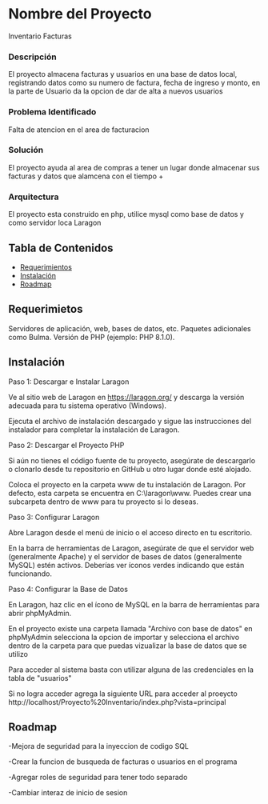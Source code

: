 # Nombre del Proyecto

Inventario Facturas

### Descripción

El proyecto almacena facturas y usuarios en una base de datos local, registrando datos como su numero de factura,
fecha de ingreso y monto, en la parte de Usuario da la opcion de dar de alta a nuevos usuarios 

### Problema Identificado

Falta de atencion en el area de facturacion

### Solución

El proyecto ayuda al area de compras a tener un lugar donde almacenar sus facturas y datos que alamcena con el tiempo +

### Arquitectura

El proyecto esta construido en php, utilice mysql como base de datos y como servidor loca Laragon

## Tabla de Contenidos

- [Requerimientos](#requerimientos)
- [Instalación](#instalación)
- [Roadmap](#roadmap)

## Requerimietos
Servidores de aplicación, web, bases de datos, etc.
Paquetes adicionales como Bulma.
Versión de PHP (ejemplo: PHP 8.1.0).

## Instalación

Paso 1: Descargar e Instalar Laragon

Ve al sitio web de Laragon en https://laragon.org/ y descarga la versión adecuada para tu sistema operativo (Windows).

Ejecuta el archivo de instalación descargado y sigue las instrucciones del instalador para completar la instalación de Laragon.

Paso 2: Descargar el Proyecto PHP

Si aún no tienes el código fuente de tu proyecto, asegúrate de descargarlo o clonarlo desde tu repositorio en GitHub u otro lugar donde esté alojado.

Coloca el proyecto en la carpeta www de tu instalación de Laragon. Por defecto, esta carpeta se encuentra en C:\laragon\www. Puedes crear una subcarpeta dentro de www para tu proyecto si lo deseas.

Paso 3: Configurar Laragon

Abre Laragon desde el menú de inicio o el acceso directo en tu escritorio.

En la barra de herramientas de Laragon, asegúrate de que el servidor web (generalmente Apache) y el servidor de bases de datos (generalmente MySQL) estén activos. Deberías ver íconos verdes indicando que están funcionando.

Paso 4: Configurar la Base de Datos 

En Laragon, haz clic en el ícono de MySQL en la barra de herramientas para abrir phpMyAdmin.

En el proyecto existe una carpeta llamada "Archivo con base de datos" en phpMyAdmin selecciona la opcion de importar y selecciona el archivo dentro de la carpeta para que puedas vizualizar la base de datos que se utilizo 

Para acceder al sistema basta con utilizar alguna de las credenciales en la tabla de "usuarios"

Si no logra acceder agrega la siguiente URL para acceder al proeycto http://localhost/Proyecto%20Inventario/index.php?vista=principal


## Roadmap

-Mejora de seguridad para la inyeccion de codigo SQL 

-Crear la funcion de busqueda de facturas o usuarios en el programa 

-Agregar roles de seguridad para tener todo separado

-Cambiar interaz de inicio de sesion 


